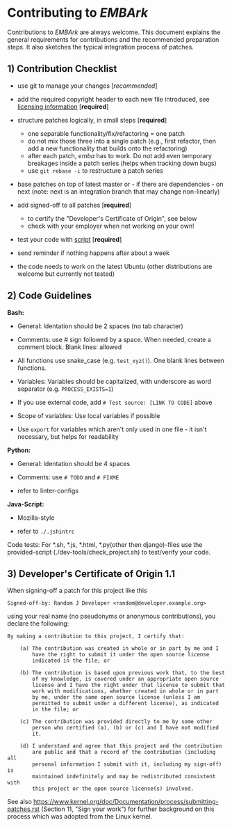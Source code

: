 # Contributing to *EMBArk*
Contributions to *EMBArk* are always welcome. This document explains the general requirements for contributions and the recommended preparation steps. 
It also sketches the typical integration process of patches.

## 1) Contribution Checklist

- use git to manage your changes [*recommended*]

- add the required copyright header to each new file introduced, see
  [licensing information](./LICENSE) [**required**]

- structure patches logically, in small steps [**required**]
    - one separable functionality/fix/refactoring = one patch
    - do not mix those three into a single patch (e.g., first refactor, then add a new functionality that builds onto the refactoring)
    - after each patch, *emba* has to work. Do not add
      even temporary breakages inside a patch series (helps when tracking down bugs)
    - use `git rebase -i` to restructure a patch series

- base patches on top of latest master or - if there are dependencies - on next
  (note: next is an integration branch that may change non-linearly)

- add signed-off to all patches [**required**]
    - to certify the "Developer's Certificate of Origin", see below
    - check with your employer when not working on your own!

- test your code with [script](./dev-tools/check_project.sh) [**required**] 


- send reminder if nothing happens after about a week

- the code needs to work on the latest Ubuntu (other distributions are welcome but currently not tested)

## 2) Code Guidelines

**Bash:**

- General: Identation should be 2 spaces (no tab character)

- Comments: use # sign followed by a space. When needed, create a comment block. Blank lines: allowed

- All functions use snake_case (e.g. `test_xyz()`). One blank lines between functions.

- Variables: Variables should be capitalized, with underscore as word separator (e.g. `PROCESS_EXISTS=1`)

- If you use external code, add `# Test source: [LINK TO CODE]` above

- Scope of variables: Use local variables if possible

- Use `export` for variables which aren't only used in one file - it isn't necessary, but helps for readability

**Python:**

- General: Identation should be 4 spaces

- Comments: use `# TODO` and `# FIXME` 

- refer to linter-configs

**Java-Script:**

- Mozilla-style
  
- refer to `./.jshintrc`

Code tests: For *.sh, *.js, *.html, *.py(other then django)-files use the provided-script (./dev-tools/check_project.sh) to test/verify your code.

## 3) Developer's Certificate of Origin 1.1

When signing-off a patch for this project like this

    Signed-off-by: Random J Developer <random@developer.example.org>

using your real name (no pseudonyms or anonymous contributions), you declare the
following:

    By making a contribution to this project, I certify that:

        (a) The contribution was created in whole or in part by me and I
            have the right to submit it under the open source license
            indicated in the file; or

        (b) The contribution is based upon previous work that, to the best
            of my knowledge, is covered under an appropriate open source
            license and I have the right under that license to submit that
            work with modifications, whether created in whole or in part
            by me, under the same open source license (unless I am
            permitted to submit under a different license), as indicated
            in the file; or

        (c) The contribution was provided directly to me by some other
            person who certified (a), (b) or (c) and I have not modified
            it.

        (d) I understand and agree that this project and the contribution
            are public and that a record of the contribution (including all
            personal information I submit with it, including my sign-off) is
            maintained indefinitely and may be redistributed consistent with
            this project or the open source license(s) involved.

See also https://www.kernel.org/doc/Documentation/process/submitting-patches.rst
(Section 11, "Sign your work") for further background on this process which was
adopted from the Linux kernel.
